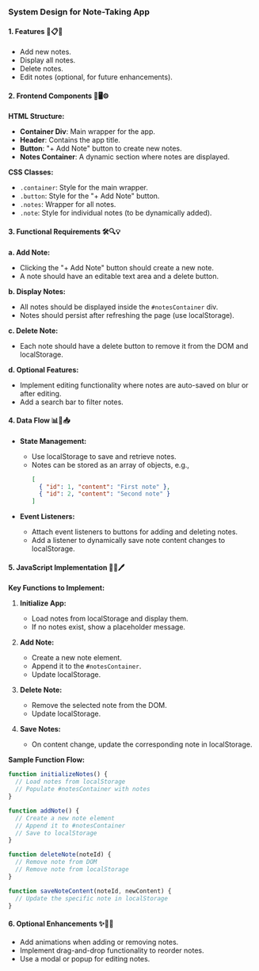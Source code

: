 ### System Design for Note-Taking App

#### 1. **Features** 🎯📋✨
   - Add new notes.
   - Display all notes.
   - Delete notes.
   - Edit notes (optional, for future enhancements).

#### 2. **Frontend Components** 🎨🖥️⚙️

**HTML Structure:**
- **Container Div**: Main wrapper for the app.
- **Header**: Contains the app title.
- **Button**: "+ Add Note" button to create new notes.
- **Notes Container**: A dynamic section where notes are displayed.

**CSS Classes:**
- `.container`: Style for the main wrapper.
- `.button`: Style for the "+ Add Note" button.
- `.notes`: Wrapper for all notes.
- `.note`: Style for individual notes (to be dynamically added).

#### 3. **Functional Requirements** 🛠️🔍💡

**a. Add Note:**
- Clicking the "+ Add Note" button should create a new note.
- A note should have an editable text area and a delete button.

**b. Display Notes:**
- All notes should be displayed inside the `#notesContainer` div.
- Notes should persist after refreshing the page (use localStorage).

**c. Delete Note:**
- Each note should have a delete button to remove it from the DOM and localStorage.

**d. Optional Features:**
- Implement editing functionality where notes are auto-saved on blur or after editing.
- Add a search bar to filter notes.

#### 4. **Data Flow** 📊🔄📥

- **State Management:**
  - Use localStorage to save and retrieve notes.
  - Notes can be stored as an array of objects, e.g.,
    ```json
    [
      { "id": 1, "content": "First note" },
      { "id": 2, "content": "Second note" }
    ]
    ```

- **Event Listeners:**
  - Attach event listeners to buttons for adding and deleting notes.
  - Add a listener to dynamically save note content changes to localStorage.

#### 5. **JavaScript Implementation** 📜📂🖊️

**Key Functions to Implement:**

1. **Initialize App:**
   - Load notes from localStorage and display them.
   - If no notes exist, show a placeholder message.

2. **Add Note:**
   - Create a new note element.
   - Append it to the `#notesContainer`.
   - Update localStorage.

3. **Delete Note:**
   - Remove the selected note from the DOM.
   - Update localStorage.

4. **Save Notes:**
   - On content change, update the corresponding note in localStorage.

**Sample Function Flow:**
```javascript
function initializeNotes() {
  // Load notes from localStorage
  // Populate #notesContainer with notes
}

function addNote() {
  // Create a new note element
  // Append it to #notesContainer
  // Save to localStorage
}

function deleteNote(noteId) {
  // Remove note from DOM
  // Remove note from localStorage
}

function saveNoteContent(noteId, newContent) {
  // Update the specific note in localStorage
}
```

#### 6. **Optional Enhancements** ✨🌟🚀
- Add animations when adding or removing notes.
- Implement drag-and-drop functionality to reorder notes.
- Use a modal or popup for editing notes.

